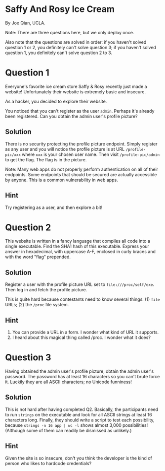 # Saffy And Rosy Ice Cream

By Joe Qian, UCLA.

Note: There are three questions here, but we only deploy once.

Also note that the questions are solved in order: if you haven't solved
question 1 or 2, you definitely can't solve question 3; if you haven't solved
question 1, you definitely can't solve question 2 to 3.

# Question 1

Everyone's favorite ice cream store Saffy & Rosy recently just made a website!
Unfortunately their website is extremely basic and insecure.

As a hacker, you decided to explore their website.

You noticed that you can't register as the user `admin`. Perhaps it's already
been registered. Can you obtain the admin user's profile picture?

## Solution

There is no security protecting the profile picture endpoint. Simply register
as any user and you will notice the profile picture is at URL
`/profile-pic/xxx` where `xxx` is your chosen user name. Then visit
`/profile-pic/admin` to get the flag. The flag is in the picture.

Note: Many web apps do not properly perform authentication on all of their
endpoints. Some endpoints that should be secured are actually accessible by
anyone. This is a common vulnerability in web apps.

## Hint

Try registering as a user, and then explore a bit!


# Question 2

This website is written in a fancy language that compiles all code into a single
executable. Find the SHA1 hash of this executable. Express your answer in
hexadecimal, with uppercase A-F, enclosed in curly braces and with the word
"flag" prepended.

## Solution

Register a user with the profile picture URL set to `file:///proc/self/exe`.
Then log in and fetch the profile picture.

This is quite hard because contestants need to know several things: (1) `file`
URLs; (2) the `/proc` file system.

## Hint

1. You can provide a URL in a form. I wonder what kind of URL it supports.
2. I heard about this magical thing called /proc. I wonder what it does?

# Question 3

Having obtained the admin user's profile picture, obtain the admin user's
password. The password has at least 16 characters so you can't brute force it.
Luckily they are all ASCII characters; no Unicode funniness!

## Solution

This is not hard after having completed Q2. Basically, the participants need
to run `strings` on the executable and look for all ASCII strings at least 16
characters long. Finally, they should write a script to test each possibility,
because `strings -n 16 app | wc -l` shows almost 3,000 possibilities! (Although
some of them can readily be dismissed as unlikely.)

## Hint

Given the site is so insecure, don't you think the developer is the kind of
person who likes to hardcode credentials?
